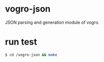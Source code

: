 # vogro-json
JSON parsing and generation module of vogro.

# run test
``` bash
$ cd /vogro-json && make
```